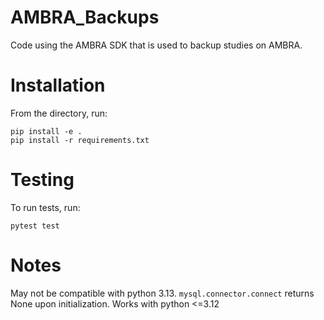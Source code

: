 # AMBRA_Backups
Code using the AMBRA SDK that is used to backup studies on AMBRA.

# Installation
From the directory, run:
```
pip install -e .
pip install -r requirements.txt
```

# Testing
To run tests, run:
```
pytest test
```

# Notes
May not be compatible with python 3.13. `mysql.connector.connect` returns None upon initialization. Works with python <=3.12
